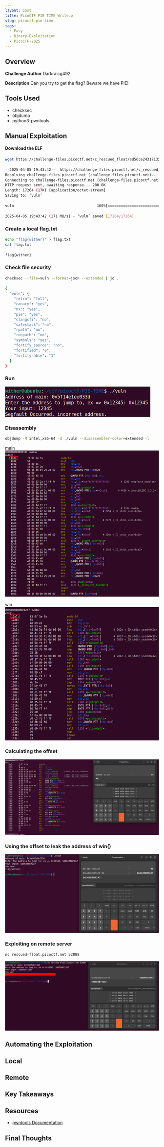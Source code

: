 ```yaml
---
layout: post
title: PicoCTF PIE TIME Writeup
slug: picoctf-pie-time
tags:
  - Easy
  - Binary-Exploitation
  - PicoCTF-2025
---
```

## Overview

**Challenge Author**
Darkraicg492

**Description**
Can you try to get the flag? Beware we have PIE!

## Tools Used
- checksec
- objdump
- python3-pwntools

## Manual Exploitation

#### Download the ELF

```bash
wget https://challenge-files.picoctf.net/c_rescued_float/ed56ce24317132655feefb8f448c6587198c72f1c76e54bdea9fb5d7f087397e/vuln

--2025-04-05 19:43:42--  https://challenge-files.picoctf.net/c_rescued_float/ed56ce24317132655feefb8f448c6587198c72f1c76e54bdea9fb5d7f087397e/vuln
Resolving challenge-files.picoctf.net (challenge-files.picoctf.net)... 2600:9000:23d4:9c00:e:c945:f180:93a1, 2600:9000:23d4:3400:e:c945:f180:93a1, 2600:9000:23d4:1a00:e:c945:f180:93a1, ...
Connecting to challenge-files.picoctf.net (challenge-files.picoctf.net)|2600:9000:23d4:9c00:e:c945:f180:93a1|:443... connected.
HTTP request sent, awaiting response... 200 OK
Length: 17264 (17K) [application/octet-stream]
Saving to: ‘vuln’

vuln                                      100%[====================================================================================>]  16.86K  --.-KB/s    in 0s

2025-04-05 19:43:42 (171 MB/s) - ‘vuln’ saved [17264/17264]
```

### Create a local flag.txt



```bash
echo "flag{wither}" > flag.txt
cat flag.txt 

flag{wither}
```

### Check file security

```bash
checksec --file=vuln --format=json --extended | jq .

{
  "vuln": {
    "relro": "full",
    "canary": "yes",
    "nx": "yes",
    "pie": "yes",
    "clangcfi": "no",
    "safestack": "no",
    "rpath": "no",
    "runpath": "no",
    "symbols": "yes",
    "fortify_source": "no",
    "fortified": "0",
    "fortify-able": "1"
  }
}

```

### Run

![](../_media/a42b6e271bfe17b3c0389187063fa7ba.png)


### Disassembly

```bash
objdump -M intel,x86-64 -d ./vuln --disassembler-color=extended -l
```

main 
![](../_media/8743292527c3cee97a09322666874b1a.png)

win
![](../_media/397d290bcce0e054e2068909efb57d91.png)

### Calculating the offset



![](../_media/cbfab8fe976f58cf1a500ca4178a5bef.png)

### Using the offset to leak the address of win()

![](../_media/941b8ca926385d0b7ca8eca435228d8d.png)

### Exploiting on remote server

```bash
nc rescued-float.picoctf.net 52088
```

![](../_media/35c0c76089ffadaa628a5039b375f022.png)

## Automating the Exploitation

## Local



## Remote


## Key Takeaways

## Resources
- [pwntools Documentation](https://docs.pwntools.com/en/latest/)

## Final Thoughts



